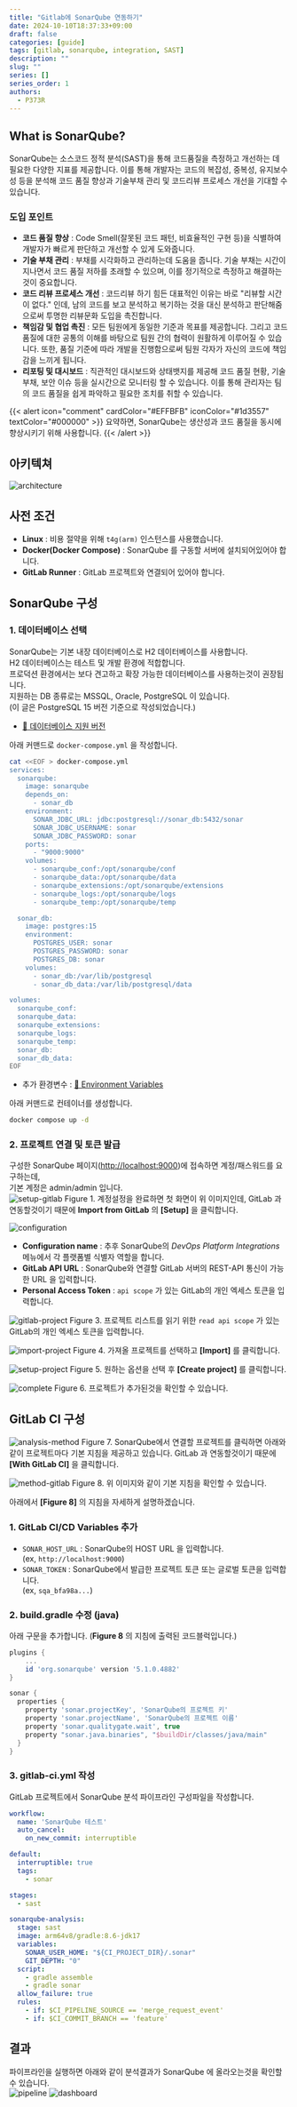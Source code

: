 ```yaml
---
title: "Gitlab에 SonarQube 연동하기"
date: 2024-10-10T18:37:33+09:00
draft: false
categories: [guide]
tags: [gitlab, sonarqube, integration, SAST]
description: ""
slug: ""
series: []
series_order: 1
authors:
  - P373R
---
```


## What is SonarQube?
SonarQube는 소스코드 정적 분석(SAST)을 통해 코드품질을 측정하고 개선하는 데 필요한 다양한 지표를 제공합니다.
이를 통해 개발자는 코드의 복잡성, 중복성, 유지보수성 등을 분석해 코드 품질 향상과 기술부채 관리 및 코드리뷰 프로세스 개선을 기대할 수 있습니다.
  
### 도입 포인트
- **코드 품질 향상** : Code Smell(잘못된 코드 패턴, 비효율적인 구현 등)을 식별하여 개발자가 빠르게 판단하고 개선할 수 있게 도와줍니다.
- **기술 부채 관리** : 부채를 시각화하고 관리하는데 도움을 줍니다. 기술 부채는 시간이 지나면서 코드 품질 저하를 초래할 수 있으며, 이를 정기적으로 측정하고 해결하는 것이 중요합니다.
- **코드 리뷰 프로세스 개선** : 코드리뷰 하기 힘든 대표적인 이유는 바로 "리뷰할 시간이 없다." 인데, 남의 코드를 보고 분석하고 복기하는 것을 대신 분석하고 판단해줌으로써 투명한 리뷰문화 도입을 촉진합니다.
- **책임감 및 협업 촉진** : 모든 팀원에게 동일한 기준과 목표를 제공합니다. 그리고 코드 품질에 대한 공통의 이해를 바탕으로 팀원 간의 협력이 원활하게 이루어질 수 있습니다. 또한, 품질 기준에 따라 개발을 진행함으로써 팀원 각자가 자신의 코드에 책임감을 느끼게 됩니다.
- **리포팅 및 대시보드** : 직관적인 대시보드와 상태뱃지를 제공해 코드 품질 현황, 기술 부채, 보안 이슈 등을 실시간으로 모니터링 할 수 있습니다. 이를 통해 관리자는 팀의 코드 품질을 쉽게 파악하고 필요한 조치를 취할 수 있습니다.

{{< alert icon="comment" cardColor="#EFFBFB" iconColor="#1d3557" textColor="#000000" >}}
요약하면, SonarQube는 생산성과 코드 품질을 동시에 향상시키기 위해 사용합니다.
{{< /alert >}}

## 아키텍쳐
![architecture](./assets/architecture.png)

## 사전 조건
- **Linux** : 비용 절약을 위해 `t4g(arm)` 인스턴스를 사용했습니다.
- **Docker(Docker Compose)** : SonarQube 를 구동할 서버에 설치되어있어야 합니다.
- **GitLab Runner** : GitLab 프로젝트와 연결되어 있어야 합니다.

## SonarQube 구성
### 1. 데이터베이스 선택
SonarQube는 기본 내장 데이터베이스로 H2 데이터베이스를 사용합니다.  
H2 데이터베이스는 테스트 및 개발 환경에 적합합니다.  
프로덕션 환경에서는 보다 견고하고 확장 가능한 데이터베이스를 사용하는것이 권장됩니다.  
지원하는 DB 종류로는 MSSQL, Oracle, PostgreSQL 이 있습니다.  
(이 글은 PostgreSQL 15 버전 기준으로 작성되었습니다.)  
- [🔗 데이터베이스 지원 버전](https://docs.sonarsource.com/sonarqube/latest/setup-and-upgrade/installation-requirements/database-requirements/)
  
아래 커맨드로 `docker-compose.yml` 을 작성합니다.
```bash
cat <<EOF > docker-compose.yml
services:
  sonarqube:
    image: sonarqube
    depends_on:
      - sonar_db
    environment:
      SONAR_JDBC_URL: jdbc:postgresql://sonar_db:5432/sonar
      SONAR_JDBC_USERNAME: sonar
      SONAR_JDBC_PASSWORD: sonar
    ports:
      - "9000:9000"
    volumes:
      - sonarqube_conf:/opt/sonarqube/conf
      - sonarqube_data:/opt/sonarqube/data
      - sonarqube_extensions:/opt/sonarqube/extensions
      - sonarqube_logs:/opt/sonarqube/logs
      - sonarqube_temp:/opt/sonarqube/temp

  sonar_db:
    image: postgres:15
    environment:
      POSTGRES_USER: sonar
      POSTGRES_PASSWORD: sonar
      POSTGRES_DB: sonar
    volumes:
      - sonar_db:/var/lib/postgresql
      - sonar_db_data:/var/lib/postgresql/data

volumes:
  sonarqube_conf:
  sonarqube_data:
  sonarqube_extensions:
  sonarqube_logs:
  sonarqube_temp:
  sonar_db:
  sonar_db_data:
EOF
```
- 추가 환경변수 : [🔗 Environment Variables](https://docs.sonarsource.com/sonarqube/latest/setup-and-upgrade/environment-variables/)
  
아래 커맨드로 컨테이너를 생성합니다.
```bash
docker compose up -d
```

### 2. 프로젝트 연결 및 토큰 발급
구성한 SonarQube 페이지([http://localhost:9000](http://localhost:9000))에 접속하면 계정/패스워드를 요구하는데,  
기본 계정은 admin/admin 입니다.  
![setup-gitlab](./assets/setup-gitlab.png "Figure 1")
Figure 1. 계정설정을 완료하면 첫 화면이 위 이미지인데, GitLab 과 연동할것이기 때문에 **Import from GitLab** 의 **[Setup]** 을 클릭합니다.

![configuration](./assets/configuration.png "Figure 2")
- **Configuration name** : 추후 SonarQube의 *DevOps Platform Integrations* 메뉴에서 각 플랫폼별 식별자 역할을 합니다.  
- **GitLab API URL** : SonarQube와 연결할 GitLab 서버의 REST-API 통신이 가능한 URL 을 입력합니다.  
- **Personal Access Token** : `api scope` 가 있는 GitLab의 개인 엑세스 토큰을 입력합니다.  

![gitlab-project](./assets/gitlab-token.png "Figure 3")
Figure 3. 프로젝트 리스트를 읽기 위한 `read api scope` 가 있는 GitLab의 개인 엑세스 토큰을 입력합니다.  

![import-project](./assets/project-onboard.png "Figure 4")
Figure 4. 가져올 프로젝트를 선택하고 **[Import]** 를 클릭합니다.  
  
![setup-project](./assets/setup-project.png "Figure 5")
Figure 5. 원하는 옵션을 선택 후 **[Create project]** 를 클릭합니다. 

![complete](./assets/project-list.png "Figure 6")
Figure 6. 프로젝트가 추가된것을 확인할 수 있습니다.  


## GitLab CI 구성
![analysis-method](./assets/analysis-method.png "Figure 7")
Figure 7. SonarQube에서 연결할 프로젝트를 클릭하면 아래와 같이 프로젝트마다 기본 지침을 제공하고 있습니다. GitLab 과 연동할것이기 때문에 **[With GitLab CI]** 을 클릭합니다.  

![method-gitlab](./assets/method-gitlab.png "Figure 8")
Figure 8. 위 이미지와 같이 기본 지침을 확인할 수 있습니다.  


아래에서 **[Figure 8]** 의 지침을 자세하게 설명하겠습니다.  
### 1. GitLab CI/CD Variables 추가
- `SONAR_HOST_URL` : SonarQube의 HOST URL 을 입력합니다.  
  (ex, `http://localhost:9000`)
- `SONAR_TOKEN` : SonarQube에서 발급한 프로젝트 토큰 또는 글로벌 토큰을 입력합니다.  
  (ex, `sqa_bfa98a...`)

### 2. build.gradle 수정 (java)
아래 구문을 추가합니다. (**Figure 8** 의 지침에 출력된 코드블럭입니다.)
```gradle
plugins {
    ...
    id 'org.sonarqube' version '5.1.0.4882'
}

sonar {
  properties {
    property 'sonar.projectKey', 'SonarQube의 프로젝트 키'
    property 'sonar.projectName', 'SonarQube의 프로젝트 이름'
    property 'sonar.qualitygate.wait', true
    property "sonar.java.binaries", "$buildDir/classes/java/main"
  }
}
```

### 3. gitlab-ci.yml 작성
GitLab 프로젝트에서 SonarQube 분석 파이프라인 구성파일을 작성합니다.  
```yaml
workflow:
  name: 'SonarQube 테스트'
  auto_cancel:
    on_new_commit: interruptible

default:
  interruptible: true
  tags:
    - sonar

stages:
  - sast

sonarqube-analysis:
  stage: sast
  image: arm64v8/gradle:8.6-jdk17
  variables:
    SONAR_USER_HOME: "${CI_PROJECT_DIR}/.sonar"
    GIT_DEPTH: "0"
  script:
    - gradle assemble
    - gradle sonar
  allow_failure: true
  rules:
    - if: $CI_PIPELINE_SOURCE == 'merge_request_event'
    - if: $CI_COMMIT_BRANCH == 'feature'
```

## 결과
파이프라인을 실행하면 아래와 같이 분석결과가 SonarQube 에 올라오는것을 확인할 수 있습니다.  
![pipeline](./assets/pipeline.png)
![dashboard](./assets/dashboard.png)